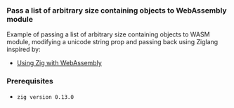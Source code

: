 ### Pass a list of arbitrary size containing objects to WebAssembly module

Example of passing a list of arbitrary size containing objects to WASM module, modifying a unicode string prop and passing back using Ziglang inspired by:

- [Using Zig with WebAssembly](https://blog.mjgrzymek.com/blog/zigwasm)

### Prerequisites
- `zig version 0.13.0`